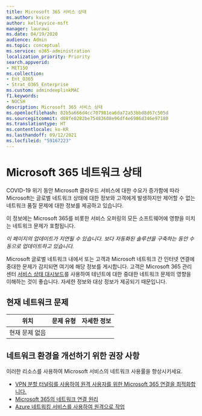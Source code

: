 ```yaml
---
title: Microsoft 365 서비스 상태
ms.author: kvice
author: kelleyvice-msft
manager: laurawi
ms.date: 04/19/2020
audience: Admin
ms.topic: conceptual
ms.service: o365-administration
localization_priority: Priority
search.appverid:
- MET150
ms.collection:
- Ent_O365
- Strat_O365_Enterprise
ms.custom: admindeeplinkMAC
f1.keywords:
- NOCSH
description: Microsoft 365 서비스 상태
ms.openlocfilehash: 82b5a666d4cc707981ea6da72a53bbd8d67c505d
ms.sourcegitcommit: d08fe0282be75483608e96df4e6986d346e97180
ms.translationtype: HT
ms.contentlocale: ko-KR
ms.lasthandoff: 09/12/2021
ms.locfileid: "59167223"
---
```

# <a name="microsoft-365-network-health-status"></a>Microsoft 365 네트워크 상태

COVID-19 위기 동안 Microsoft 클라우드 서비스에 대한 수요가 증가함에 따라 Microsoft는 글로벌 네트워크 상태에 대한 정보와 고객에게 발생하지만 제어할 수 없는 네트워크 품질 문제에 대한 정보를 제공하고 있습니다.

이 정보에는 Microsoft 365를 비롯한 서비스 오퍼링의 모든 소프트웨어에 영향을 미치는 네트워크 문제가 포함됩니다.

_이 페이지의 업데이트가 지연될 수 있습니다. 보다 자동화된 솔루션을 구축하는 동안 수동으로 업데이트하고 있습니다._

Microsoft 글로벌 네트워크 내에서 또는 고객과 Microsoft 네트워크 간 인터넷 연결에 중대한 문제가 감지되면 여기에 해당 정보를 게시합니다. 고객은 Microsoft 365 관리 센터 <a href="https://go.microsoft.com/fwlink/p/?linkid=842900" target="_blank">서비스 상태 대시보드</a>를 사용하여 테넌트에 대한 중대한 네트워크 문제의 영향을 이해하는 것이 좋습니다. 자세한 정보와 대상 정보가 제공되기 때문입니다.

## <a name="current-network-issues"></a>현재 네트워크 문제

| 위치 | 문제 유형 | 자세한 정보 |
| --- | --- | --- |
| 현재 문제 없음 | | |

## <a name="recommendations-to-improve-network-experience"></a>네트워크 환경을 개선하기 위한 권장 사항

이러한 리소스를 사용하여 Microsoft 서비스의 네트워크 사용률을 향상시키세요.

- [VPN 분할 터널링를 사용하여 원격 사용자를 위한 Microsoft 365 연결을 최적화합니다.](microsoft-365-vpn-split-tunnel.md)
- [Microsoft 365의 네트워크 연결 원리](./microsoft-365-network-connectivity-principles.md)
- [Azure 네트워킹 서비스를 사용하여 원격으로 작업](/azure/networking/working-remotely-support)